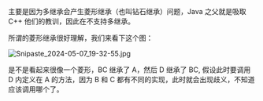 主要是因为多继承会产生菱形继承（也叫钻石继承）问题，Java 之父就是吸取 C++ 他们的教训，因此在不支持多继承。


所谓的菱形继承很好理解，我们来看下这个图：

![Snipaste_2024-05-07_19-32-55.jpg](https://pic.code-nav.cn/mianshiya/question_picture/1783397053004488705/Snipaste_2024-05-07_19-32-55_mianshiya.jpg)


是不是看起来很像一个菱形，BC 继承了 A，然后 D 继承了 BC, 假设此时要调用 D 内定义在 A 的方法，因为 B 和 C 都有不同的实现，此时就会出现歧义，不知道应该调用哪个了。